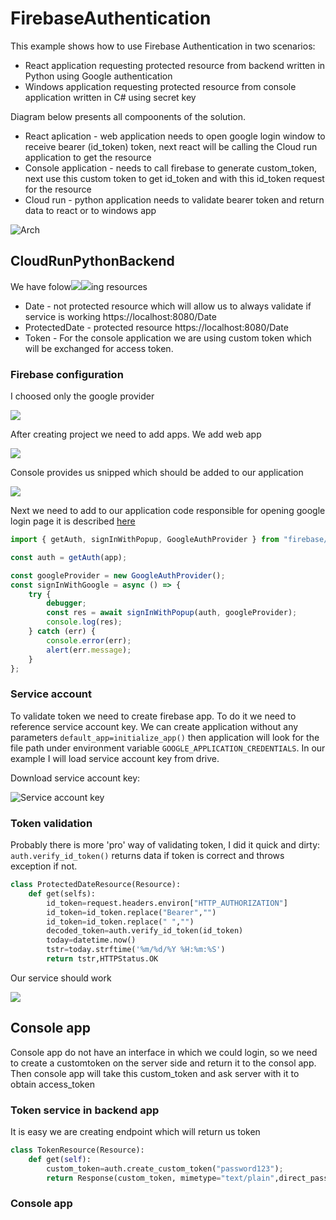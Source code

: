 # FirebaseAuthentication

This example shows how to use Firebase Authentication in two scenarios:
- React application requesting protected resource from backend written in Python using Google authentication
- Windows application requesting protected resource from console application written in C# using secret key

<!--more-->

Diagram below presents all compoonents of the solution. 

- React aplication - web application needs to open google login window to receive bearer (id_token) token, next react will be calling the Cloud run application to get the resource
- Console application - needs to call firebase to generate custom_token, next use this custom token to get id_token and with this id_token request for the resource
- Cloud run - python application needs to validate bearer token and return data to react or to windows app

![Arch](Images/Arch.png)

## CloudRunPythonBackend

We have folow![](../2022-05-21-08-41-10.png)![](../2022-05-21-08-41-11.png)ing resources
- Date - not protected resource which will allow us to always validate if service is working https://localhost:8080/Date
- ProtectedDate - protected resource https://localhost:8080/Date
- Token - For the console application we are using custom token which will be exchanged for access token. 

### Firebase configuration

I choosed only the google provider

![](Images/2022-05-21-08-48-42.png)

After creating project we need to add apps. We add web app

![](Images/2022-05-21-08-51-38.png)

Console provides us snipped which should be added to our application

![](Images/2022-05-21-08-52-51.png)

Next we need to add to our application code responsible for opening google login page it is described [here ](https://firebase.google.com/docs/auth/web/google-signin)

```javascript
import { getAuth, signInWithPopup, GoogleAuthProvider } from "firebase/auth";

const auth = getAuth(app);

const googleProvider = new GoogleAuthProvider();
const signInWithGoogle = async () => {
    try {
        debugger;
        const res = await signInWithPopup(auth, googleProvider);
        console.log(res);
    } catch (err) {
        console.error(err);
        alert(err.message);
    }
};
```


### Service account
To validate token we need to create firebase app. To do it we need to reference service account key. We can create application without any parameters ```default_app=initialize_app()``` then application will look for the file path under environment variable ```GOOGLE_APPLICATION_CREDENTIALS```. In our example I will load service account key from drive.

Download service account key:

![Service account key](Images/2022-05-21-22-10-49.png)

### Token validation
Probably there is more 'pro' way of validating token, I did it quick and dirty: ```auth.verify_id_token()``` returns data if token is correct and throws exception if not.

```python
class ProtectedDateResource(Resource):
    def get(selfs):
        id_token=request.headers.environ["HTTP_AUTHORIZATION"]
        id_token=id_token.replace("Bearer","")
        id_token=id_token.replace(" ","")
        decoded_token=auth.verify_id_token(id_token)
        today=datetime.now()
        tstr=today.strftime('%m/%d/%Y %H:%m:%S')
        return tstr,HTTPStatus.OK
```
Our service should work 

![](Images/2022-05-23-23-08-24.png)

## Console app
Console app do not have an interface in which we could login, so we need to create a customtoken on the server side and return it to the consol app. Then console app will take this custom_token and ask server with it to obtain access_token

### Token service in backend app
It is easy we are creating endpoint which will return us token
```python
class TokenResource(Resource):
    def get(self):
        custom_token=auth.create_custom_token("password123");
        return Response(custom_token, mimetype="text/plain",direct_passthrough=True)
```

### Console app